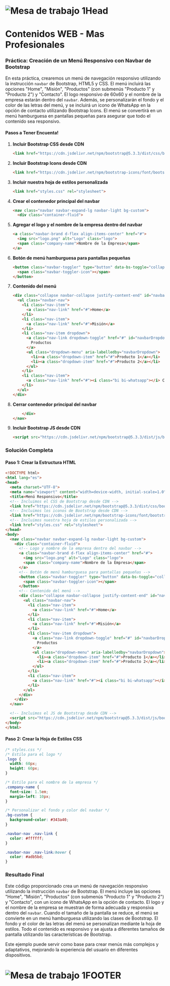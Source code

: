 # ![Mesa de trabajo 1Head](http://drive.google.com/uc?export=view&id=1p2rqX0Nck3MI8LKzYct_oEMRETRIhzTH)


# **Contenidos WEB - Mas Profesionales**

### Práctica: Creación de un Menú Responsivo con Navbar de Bootstrap

En esta práctica, crearemos un menú de navegación responsivo utilizando la instrucción `navbar` de Bootstrap, HTML5 y CSS. El menú incluirá las opciones "Home", "Misión", "Productos" (con submenús "Producto 1" y "Producto 2") y "Contacto". El logo responsivo de 60x60 y el nombre de la empresa estarán dentro del `navbar`. Además, se personalizarán el fondo y el color de las letras del menú, y se incluirá un icono de WhatsApp en la opción de contacto utilizando Bootstrap Icons. El menú se convertirá en un menú hamburguesa en pantallas pequeñas para asegurar que todo el contenido sea responsivo.

#### Pasos a Tener Encuenta!

1. **Incluir Bootstrap CSS desde CDN**

   ```html
   <link href="https://cdn.jsdelivr.net/npm/bootstrap@5.3.3/dist/css/bootstrap.min.css" rel="stylesheet" integrity="sha384-QWTKZyjpPEjISv5WaRU9OFeRpok6YctnYmDr5pNlyT2bRjXh0JMhjY6hW+ALEwIH" crossorigin="anonymous">
   ```

2. **Incluir Bootstrap Icons desde CDN**

   ```html
   <link href="https://cdn.jsdelivr.net/npm/bootstrap-icons/font/bootstrap-icons.css" rel="stylesheet">
   ```

3. **Incluir nuestra hoja de estilos personalizada**

   ```html
   <link href="styles.css" rel="stylesheet">
   ```

4. **Crear el contenedor principal del navbar**

   ```html
   <nav class="navbar navbar-expand-lg navbar-light bg-custom">
     <div class="container-fluid">
   ```

5. **Agregar el logo y el nombre de la empresa dentro del navbar**

   ```html
   <a class="navbar-brand d-flex align-items-center" href="#">
     <img src="logo.png" alt="Logo" class="logo">
     <span class="company-name">Nombre de la Empresa</span>
   </a>
   ```

6. **Botón de menú hamburguesa para pantallas pequeñas**

   ```html
   <button class="navbar-toggler" type="button" data-bs-toggle="collapse" data-bs-target="#navbarNav" aria-controls="navbarNav" aria-expanded="false" aria-label="Toggle navigation">
     <span class="navbar-toggler-icon"></span>
   </button>
   ```

7. **Contenido del menú**

   ```html
   <div class="collapse navbar-collapse justify-content-end" id="navbarNav">
     <ul class="navbar-nav">
       <li class="nav-item">
         <a class="nav-link" href="#">Home</a>
       </li>
       <li class="nav-item">
         <a class="nav-link" href="#">Misión</a>
       </li>
       <li class="nav-item dropdown">
         <a class="nav-link dropdown-toggle" href="#" id="navbarDropdown" role="button" data-bs-toggle="dropdown" aria-expanded="false">
           Productos
         </a>
         <ul class="dropdown-menu" aria-labelledby="navbarDropdown">
           <li><a class="dropdown-item" href="#">Producto 1</a></li>
           <li><a class="dropdown-item" href="#">Producto 2</a></li>
         </ul>
       </li>
       <li class="nav-item">
         <a class="nav-link" href="#"><i class="bi bi-whatsapp"></i> Contacto</a>
       </li>
     </ul>
   </div>
   ```

8. **Cerrar contenedor principal del navbar**

   ```html
       </div>
   </nav>
   ```

9. **Incluir Bootstrap JS desde CDN**

   ```html
   <script src="https://cdn.jsdelivr.net/npm/bootstrap@5.3.3/dist/js/bootstrap.bundle.min.js" integrity="sha3
   ```

### Solución Completa

#### Paso 1: Crear la Estructura HTML

```html
<!DOCTYPE html>
<html lang="es">
<head>
  <meta charset="UTF-8">
  <meta name="viewport" content="width=device-width, initial-scale=1.0">
  <title>Menú Responsivo</title>
  <!-- Incluimos el CSS de Bootstrap desde CDN -->
  <link href="https://cdn.jsdelivr.net/npm/bootstrap@5.3.3/dist/css/bootstrap.min.css" rel="stylesheet" integrity="sha384-QWTKZyjpPEjISv5WaRU9OFeRpok6YctnYmDr5pNlyT2bRjXh0JMhjY6hW+ALEwIH" crossorigin="anonymous">
  <!-- Incluimos los iconos de Bootstrap desde CDN -->
  <link href="https://cdn.jsdelivr.net/npm/bootstrap-icons/font/bootstrap-icons.css" rel="stylesheet">
  <!-- Incluimos nuestra hoja de estilos personalizada -->
  <link href="styles.css" rel="stylesheet">
</head>
<body>
  <nav class="navbar navbar-expand-lg navbar-light bg-custom">
    <div class="container-fluid">
      <!-- Logo y nombre de la empresa dentro del navbar -->
      <a class="navbar-brand d-flex align-items-center" href="#">
        <img src="logo.png" alt="Logo" class="logo">
        <span class="company-name">Nombre de la Empresa</span>
      </a>
      <!-- Botón de menú hamburguesa para pantallas pequeñas -->
      <button class="navbar-toggler" type="button" data-bs-toggle="collapse" data-bs-target="#navbarNav" aria-controls="navbarNav" aria-expanded="false" aria-label="Toggle navigation">
        <span class="navbar-toggler-icon"></span>
      </button>
      <!-- Contenido del menú -->
      <div class="collapse navbar-collapse justify-content-end" id="navbarNav">
        <ul class="navbar-nav">
          <li class="nav-item">
            <a class="nav-link" href="#">Home</a>
          </li>
          <li class="nav-item">
            <a class="nav-link" href="#">Misión</a>
          </li>
          <li class="nav-item dropdown">
            <a class="nav-link dropdown-toggle" href="#" id="navbarDropdown" role="button" data-bs-toggle="dropdown" aria-expanded="false">
              Productos
            </a>
            <ul class="dropdown-menu" aria-labelledby="navbarDropdown">
              <li><a class="dropdown-item" href="#">Producto 1</a></li>
              <li><a class="dropdown-item" href="#">Producto 2</a></li>
            </ul>
          </li>
          <li class="nav-item">
            <a class="nav-link" href="#"><i class="bi bi-whatsapp"></i> Contacto</a>
          </li>
        </ul>
      </div>
    </div>
  </nav>

  <!-- Incluimos el JS de Bootstrap desde CDN -->
  <script src="https://cdn.jsdelivr.net/npm/bootstrap@5.3.3/dist/js/bootstrap.bundle.min.js" integrity="sha384-YvpcrYf0tY3lHB60NNkmXc5s9fDVZLESaAA55NDzOxhy9GkcIdslK1eN7N6jIeHz" crossorigin="anonymous"></script>
</body>
</html>
```

#### Paso 2: Crear la Hoja de Estilos CSS

```css
/* styles.css */
/* Estilo para el logo */
.logo {
  width: 60px;
  height: 60px;
}

/* Estilo para el nombre de la empresa */
.company-name {
  font-size: 1.5em;
  margin-left: 10px;
}

/* Personalizar el fondo y color del navbar */
.bg-custom {
  background-color: #343a40;
}

.navbar-nav .nav-link {
  color: #ffffff;
}

.navbar-nav .nav-link:hover {
  color: #adb5bd;
}
```

### Resultado Final

Este código proporcionado crea un menú de navegación responsivo utilizando la instrucción `navbar` de Bootstrap. El menú incluye las opciones "Home", "Misión", "Productos" (con submenús "Producto 1" y "Producto 2") y "Contacto", con un icono de WhatsApp en la opción de contacto. El logo y el nombre de la empresa se muestran de forma adecuada y responsiva dentro del `navbar`. Cuando el tamaño de la pantalla se reduce, el menú se convierte en un menú hamburguesa utilizando las clases de Bootstrap. El fondo y el color de las letras del menú se personalizan mediante la hoja de estilos. Todo el contenido es responsivo y se ajusta a diferentes tamaños de pantalla utilizando las características de Bootstrap.

Este ejemplo puede servir como base para crear menús más complejos y adaptativos, mejorando la experiencia del usuario en diferentes dispositivos.



# ![Mesa de trabajo 1FOOTER](http://drive.google.com/uc?export=view&id=1vwLVsNlcF2PEyv9fULe2cohQnVfwRWLg)

